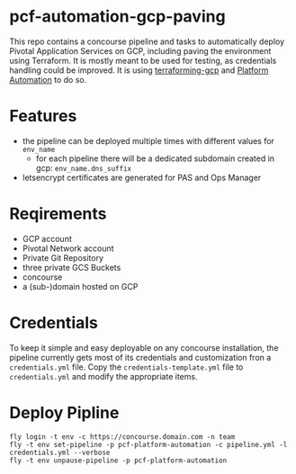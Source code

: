 # pcf-automation-gcp-paving

This repo contains a concourse pipeline and tasks to automatically deploy Pivotal Application Services on GCP, including paving the environment using Terraform.
It is mostly meant to be used for testing, as credentials handling could be improved.
It is using [terraforming-gcp](https://github.com/pivotal-cf/terraforming-gcp) and [Platform Automation](http://docs-platform-automation.cfapps.io/platform-automation/v2.0/index.html) to do so.

# Features

* the pipeline can be deployed multiple times with different values for `env_name`
  * for each pipeline there will be a dedicated subdomain created in gcp: `env_name.dns_suffix`
* letsencrypt certificates are generated for PAS and Ops Manager

# Reqirements

* GCP account
* Pivotal Network account
* Private Git Repository
* three private GCS Buckets
* concourse
* a (sub-)domain hosted on GCP

# Credentials

To keep it simple and easy deployable on any concourse installation, the pipeline currently gets most of its credentials and customization fron a `credentials.yml` file.
Copy the `credentials-template.yml` file to `credentials.yml` and modify the appropriate items.

# Deploy Pipline

```
fly login -t env -c https://concourse.domain.com -n team
fly -t env set-pipeline -p pcf-platform-automation -c pipeline.yml -l credentials.yml --verbose
fly -t env unpause-pipeline -p pcf-platform-automation
```
